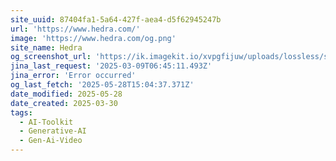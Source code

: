 ```yaml
---
site_uuid: 87404fa1-5a64-427f-aea4-d5f62945247b
url: 'https://www.hedra.com/'
image: 'https://www.hedra.com/og.png'
site_name: Hedra
og_screenshot_url: 'https://ik.imagekit.io/xvpgfijuw/uploads/lossless/screenshots/20250528_Hedra_og_screenshot.jpeg'
jina_last_request: '2025-03-09T06:45:11.493Z'
jina_error: 'Error occurred'
og_last_fetch: '2025-05-28T15:04:37.371Z'
date_modified: 2025-05-28
date_created: 2025-03-30
tags:
  - AI-Toolkit
  - Generative-AI
  - Gen-Ai-Video
---
```


